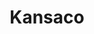 ---
title: "Kansaco"
url: /ciudad-autonoma-de-buenos-aires/kansaco/
shop: reparación de automóviles
---